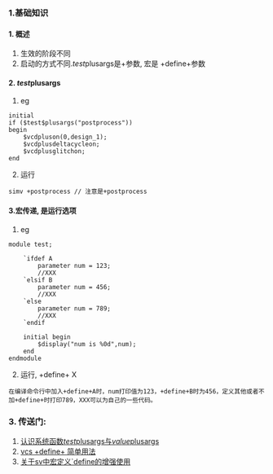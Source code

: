 ### 1.基础知识
#### 1. 概述
  1. 生效的阶段不同
  2. 启动的方式不同.$test$plusargs是+参数, 宏是 +define+参数
#### 2. $test$plusargs
1. eg
~~~
initial
if ($test$plusargs("postprocess"))
begin
	$vcdpluson(0,design_1);
	$vcdplusdeltacycleon;
	$vcdplusglitchon;
end
~~~
2. 运行
~~~
simv +postprocess // 注意是+postprocess 
~~~

#### 3.宏传递, 是运行选项
1. eg
~~~
module test;
 
    `ifdef A
        parameter num = 123;
        //XXX
    `elsif B
        parameter num = 456;
        //XXX
    `else
        parameter num = 789;
        //XXX
    `endif
 
    initial begin
        $display("num is %0d",num);
    end
endmodule
~~~
2. 运行, +define+ X
~~~
在编译命令行中加入+define+A时，num打印值为123，+define+B时为456，定义其他或者不加+define+时打印789，XXX可以为自己的一些代码。
~~~
  
  
### 3. 传送门:
  1. [认识系统函数$test$plusargs与$value$plusargs](https://blog.csdn.net/kevindas/article/details/80380144)
  2. [vcs +define+ 简单用法](https://blog.csdn.net/Kizuna_AI/article/details/130103029)
  3. [关于sv中宏定义`define的增强使用](https://blog.csdn.net/qq_26330025/article/details/124845367?spm=1001.2101.3001.6650.1&utm_medium=distribute.pc_relevant.none-task-blog-2%7Edefault%7ECTRLIST%7ERate-1-124845367-blog-130103029.235%5Ev38%5Epc_relevant_yljh&depth_1-utm_source=distribute.pc_relevant.none-task-blog-2%7Edefault%7ECTRLIST%7ERate-1-124845367-blog-130103029.235%5Ev38%5Epc_relevant_yljh&utm_relevant_index=2)
